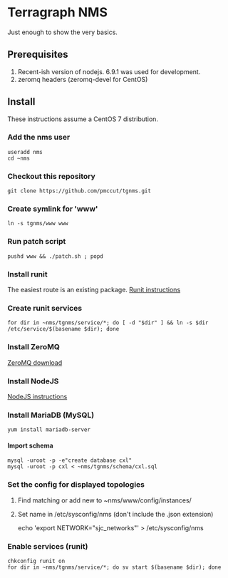 # Terragraph NMS
Just enough to show the very basics.

## Prerequisites
1. Recent-ish version of nodejs. 6.9.1 was used for development.
2. zeromq headers (zeromq-devel for CentOS)

## Install
These instructions assume a CentOS 7 distribution.
### Add the nms user
    useradd nms
    cd ~nms
### Checkout this repository
`git clone https://github.com/pmccut/tgnms.git`
### Create symlink for 'www'
`ln -s tgnms/www www`
### Run patch script
`pushd www && ./patch.sh ; popd`
### Install runit
The easiest route is an existing package.
[Runit instructions](https://packagecloud.io/imeyer/runit/packages/el/7/runit-2.1.1-7.el7.centos.x86_64.rpm?page=2)
### Create runit services
`for dir in ~nms/tgnms/service/*; do [ -d "$dir" ] && ln -s $dir /etc/service/$(basename $dir); done`
### Install ZeroMQ
[ZeroMQ download](http://zeromq.org/intro:get-the-software)
### Install NodeJS
[NodeJS instructions](https://nodejs.org/en/download/package-manager/#enterprise-linux-and-fedora)
### Install MariaDB (MySQL)
`yum install mariadb-server`
#### Import schema
    mysql -uroot -p -e"create database cxl"
    mysql -uroot -p cxl < ~nms/tgnms/schema/cxl.sql
### Set the config for displayed topologies
1. Find matching or add new to  ~nms/www/config/instances/
2. Set name in /etc/sysconfig/nms (don't include the .json extension)

    echo 'export NETWORK="sjc_networks"' > /etc/sysconfig/nms

### Enable services (runit)
    chkconfig runit on
    for dir in ~nms/tgnms/service/*; do sv start $(basename $dir); done
